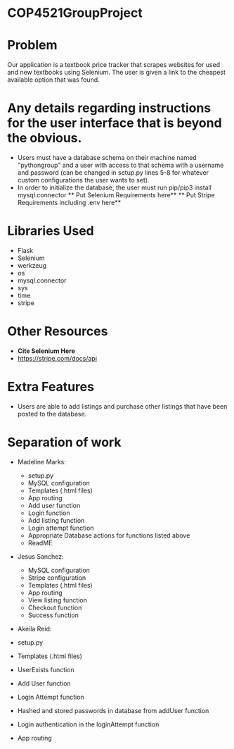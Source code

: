 # COP4521GroupProject

# Problem
Our application is a textbook price tracker that scrapes websites for used and new textbooks using Selenium. The user is given a link to the cheapest available option that was found.

# Any details regarding instructions for the user interface that is beyond the obvious.
- Users must have a database schema on their machine named "pythongroup" and a user with access to that schema with a username and password (can be changed in setup.py lines 5-8 for whatever custom configurations the user wants to set). 
- In order to initialize the database, the user must run pip/pip3 install mysql.connector
** Put Selenium Requirements here**
** Put Stripe Requirements including .env here**

# Libraries Used
- Flask
- Selenium 
- werkzeug
- os
- mysql.connector
- sys
- time
- stripe

# Other Resources
- **Cite Selenium Here**
- https://stripe.com/docs/api

# Extra Features
- Users are able to add listings and purchase other listings that have been posted to the database.

# Separation of work
- Madeline Marks: 
  - setup.py
  - MySQL configuration
  - Templates (.html files)
  - App routing
  - Add user function
  - Login function
  - Add listing function
  - Login attempt function
  - Appropriate Database actions for functions listed above
  - ReadME
  
- Jesus Sanchez:
  - MySQL configuration
  - Stripe configuration
  - Templates (.html files)
  - App routing
  - View listing function
  - Checkout function
  - Success function

 - Akeila Reid: 
  - setup.py
  - Templates (.html files)
  - UserExists function
  - Add User function
  - Login Attempt function
  - Hashed and stored passwords in database from addUser function
  - Login authentication in the loginAttempt function
  - App routing
